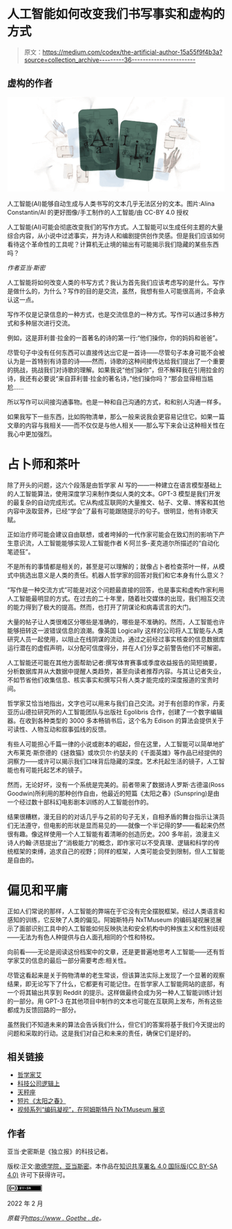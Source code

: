 # 人工智能如何改变我们书写事实和虚构的方式

> 原文：<https://medium.com/codex/the-artificial-author-15a55f9f4b3a?source=collection_archive---------36----------------------->

## 虚构的作者

![](img/d04d81c0ceab14b894e853027e182796.png)

人工智能(AI)能够自动生成与人类书写的文本几乎无法区分的文本。图片:Alina Constantin/AI 的更好图像/手工制作的人工智能/由 CC-BY 4.0 授权

人工智能(AI)可能会彻底改变我们的写作方式。人工智能可以生成任何主题的大量综合内容，从小说中过滤事实，并为诗人和编剧提供创作灵感。但是我们应该如何看待这个革命性的工具呢？计算机无止境的输出有可能揭示我们隐藏的某些东西吗？

*作者亚当·斯密*

人工智能将如何改变人类的书写方式？我认为首先我们应该考虑写的是什么。写作是做什么的，为什么？写作的目的是交流，虽然，我想有些人可能很高尚，不会承认这一点。

写作不仅是记录信息的一种方式，也是交流信息的一种方式。写作可以通过多种方式和多种层次进行交流。

例如，这是菲利普·拉金的一首著名的诗的第一行:“他们操你，你的妈妈和爸爸”。

尽管句子中没有任何东西可以直接传达出它是一首诗——尽管句子本身可能不会被认为是一首特别有诗意的诗——然而，诗歌的这种间接传达给我们提出了一个重要的挑战，挑战我们对诗歌的理解。如果我说“他们操你”，但不解释我在引用拉金的诗，我还有必要说“来自菲利普·拉金的著名诗，”他们操你吗？“那会显得相当尴尬……

所以写作可以间接沟通事物。也是一种和自己沟通的方式，和和别人沟通一样多。

如果我写下一些东西，比如购物清单，那么一般来说我会更容易记住它。如果一篇文章的内容与我相关——而不仅仅是与他人相关——那么写下来会让这种相关性在我心中更加强烈。

# 占卜师和茶叶

除了开头的问题，这六个段落是由哲学家 AI 写的——一种建立在语言模型基础上的人工智能算法，使用深度学习来制作类似人类的文本。GPT-3 模型是我们开发的最复杂的自动完成形式。它从构成互联网的大量推文、帖子、文章、博客和其他内容中汲取营养，已经“学会”了最有可能跟随提示的句子。很明显，他有诗歌天赋。

正如治疗师可能会建议自由联想，或者垮掉的一代作家可能会在致幻剂的影响下产生意识流，人工智能能够实现人工智能作者 K·阿兰多-麦克道尔所描述的“自动化笔迹狂”。

不是所有的事情都是相关的，甚至是可以理解的；就像占卜者检查茶叶一样，从模式中挑选出意义是人类的责任。机器人哲学家的回答对我们和它本身有什么意义？

“写作是一种交流方式”可能是对这个问题最直接的回答，也是事实和虚构作家利用人工智能最明显的方式。在过去的二十年里，随着社交媒体的出现，我们相互交流的能力得到了极大的提高。然而，也打开了阴谋论和病毒谎言的大门。

大量的帖子让人类很难区分哪些是准确的，哪些是不准确的。然而，人工智能也许能够扭转这一波错误信息的浪潮。像英国 Logically 这样的公司将人工智能与人类研究人员一起使用，以阻止在线阴谋的流动，通过之前经过事实核查的信息数据库运行潜在的虚假声明，以分配可信度得分，并在人们分享之前警告他们不可解密。

人工智能还可能在其他方面帮助记者:撰写体育赛事或季度收益报告的简短摘要，分析数据库并从大数据中提醒人类趋势，甚至向读者推荐内容。与其让记者失业，不如节省他们收集信息、核实事实和撰写只有人类才能完成的深度报道的宝贵时间。

哲学家艾恰当地指出，文字也可以用来与我们自己交流。对于有创意的作家，丹麦亚历山德拉研究所的人工智能团队与出版社 Egolibris 合作，创建了一个数字编辑器。在收到各种类型的 3000 多本畅销书后，这个名为 Edison 的算法会提供关于可读性、人物互动和叙事弧线的反馈。

有些人可能担心千篇一律的小说或剧本的崛起，但在这里，人工智能可以简单地扩大布莱克·斯奈德的《拯救猫》或坎贝尔·约瑟夫的《千面英雄》等作品已经提供的洞察力——或许可以揭示我们口味背后隐藏的深度。艺术托起生活的镜子，人工智能也有可能托起艺术的镜子。

然而，无论好坏，没有一个系统是完美的。前者带来了数据诗人罗斯·古德温(Ross Goodwin)所利用的那种创作自由，他最近的短篇《太阳之春》(Sunspring)是由一个经过数十部科幻电影剧本训练的人工智能创作的。

结果很糟糕，漫无目的的对话几乎与之前的句子无关，自相矛盾的舞台指示让演员们无法遵守，但电影的形状是显而易见的——就像一个半记得的梦——看起来仍然很有趣。像这样使用一个人工智能有着清晰的创造历史。200 多年前，浪漫主义诗人约翰·济慈提出了“消极能力”的概念，即作家可以不受真理、逻辑和科学的传统框架的束缚，追求自己的视野；同样的框架，人类可能会受到限制，但人工智能是自由的。

# 偏见和平庸

正如人们常说的那样，人工智能的弊端在于它没有完全摆脱框架。经过人类语言和感知的训练，它反映了人类的偏见。阿姆斯特丹 NxTMuseum 的编码凝视展览展示了面部识别工具中的人工智能如何反映执法和安全机构中的种族主义和性别歧视——无法为有色人种提供与白人面孔相同的个性和特权。

向前看——无论是阅读这份档案中的文章，还是更普遍地思考人工智能——还有哲学家艾的信息的最后一部分需要考虑:相关性。

尽管这看起来是关于购物清单的老生常谈，但该算法实际上发现了一个显著的观察结果，即无论写下了什么，它都更有可能记住。在哲学家人工智能网站的底部，有一个将其输出共享到 Reddit 的提示。这样做最终会成为另一种人工智能训练计划的一部分。用 GPT-3 在其他项目中制作的文本也可能在互联网上发布，所有这些都成为反馈回路的一部分。

虽然我们不知道未来的算法会告诉我们什么，但它们的答案将基于我们今天提出的问题和采取的行动。这是我们对自己和未来的责任，确保它们是好的。

## **相关链接**

*   [哲学家艾](https://www.philosopherai.net/)
*   [科技公司逻辑上](https://www.logically.ai/)
*   [天秤座](https://gts-net.dk/ny-ai-model-skal-spotte-den-naeste-bestseller-bog/)
*   [短片《太阳之春》](https://www.endcue.com/sunspring)
*   [视频系列“编码凝视”，在阿姆斯特丹 NxTMuseum 展览](https://nxtmuseum.com/artist/the-coded-gaze-algorithmic-justice-league/)

## 作者

亚当·史密斯是《独立报》的科技记者。

版权:正文:[歌德学院，亚当斯密](https://www.goethe.de/en/index.html)。本作品在[知识共享署名 4.0 国际版(CC BY-SA 4.0)](http://creativecommons.org/licenses/by-nd/4.0/) 许可下获得许可。

![](img/6ef12821f61981a27f6a107634f72193.png)

2022 年 2 月

*原载于*[*https://www . Goethe . de*](https://www.goethe.de/prj/one/en/aco/art/22736509.html)*。*